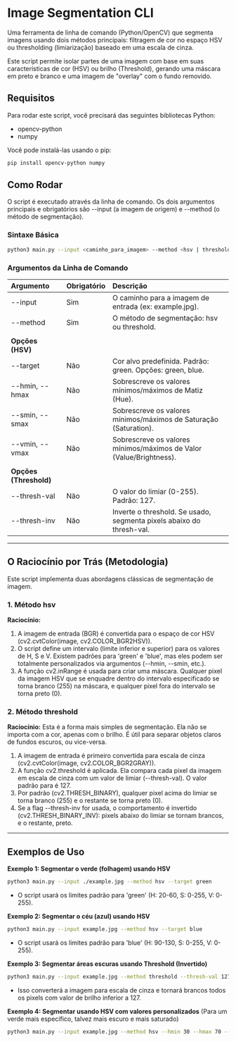 # Image Segmentation CLI

Uma ferramenta de linha de comando (Python/OpenCV) que segmenta imagens usando dois métodos principais: filtragem de cor no espaço HSV ou thresholding (limiarização) baseado em uma escala de cinza.

Este script permite isolar partes de uma imagem com base em suas características de cor (HSV) ou brilho (Threshold), gerando uma máscara em preto e branco e uma imagem de "overlay" com o fundo removido.

## Requisitos

Para rodar este script, você precisará das seguintes bibliotecas Python:

- opencv-python
- numpy

Você pode instalá-las usando o pip:

```bash
pip install opencv-python numpy
```

## Como Rodar

O script é executado através da linha de comando. Os dois argumentos principais e obrigatórios são --input (a imagem de origem) e --method (o método de segmentação).

### Sintaxe Básica

```bash
python3 main.py --input <caminho_para_imagem> --method <hsv | threshold> [opções...]
```

### Argumentos da Linha de Comando

| Argumento              | Obrigatório | Descrição                                                            |
| :--------------------- | :---------- | :------------------------------------------------------------------- |
| --input                | Sim         | O caminho para a imagem de entrada (ex: example.jpg).                |
| --method               | Sim         | O método de segmentação: hsv ou threshold.                           |
|                        |             |                                                                      |
| **Opções (HSV)**       |             |                                                                      |
| --target               | Não         | Cor alvo predefinida. Padrão: green. Opções: green, blue.            |
| --hmin, --hmax         | Não         | Sobrescreve os valores mínimos/máximos de Matiz (Hue).               |
| --smin, --smax         | Não         | Sobrescreve os valores mínimos/máximos de Saturação (Saturation).    |
| --vmin, --vmax         | Não         | Sobrescreve os valores mínimos/máximos de Valor (Value/Brightness).  |
|                        |             |                                                                      |
| **Opções (Threshold)** |             |                                                                      |
| --thresh-val           | Não         | O valor do limiar (0-255). Padrão: 127.                              |
| --thresh-inv           | Não         | Inverte o threshold. Se usado, segmenta pixels abaixo do thresh-val. |

---

## O Raciocínio por Trás (Metodologia)

Este script implementa duas abordagens clássicas de segmentação de imagem.

### 1\. Método hsv

**Raciocínio:**

1.  A imagem de entrada (BGR) é convertida para o espaço de cor HSV (cv2.cvtColor(image, cv2.COLOR_BGR2HSV)).
2.  O script define um intervalo (limite inferior e superior) para os valores de H, S e V. Existem padrões para 'green' e 'blue', mas eles podem ser totalmente personalizados via argumentos (--hmin, --smin, etc.).
3.  A função cv2.inRange é usada para criar uma máscara. Qualquer pixel da imagem HSV que se enquadre dentro do intervalo especificado se torna branco (255) na máscara, e qualquer pixel fora do intervalo se torna preto (0).

### 2\. Método threshold

**Raciocínio:**
Esta é a forma mais simples de segmentação. Ela não se importa com a cor, apenas com o brilho. É útil para separar objetos claros de fundos escuros, ou vice-versa.

1.  A imagem de entrada é primeiro convertida para escala de cinza (cv2.cvtColor(image, cv2.COLOR_BGR2GRAY)).
2.  A função cv2.threshold é aplicada. Ela compara cada pixel da imagem em escala de cinza com um valor de limiar (--thresh-val). O valor padrão para é 127.
3.  Por padrão (cv2.THRESH_BINARY), qualquer pixel acima do limiar se torna branco (255) e o restante se torna preto (0).
4.  Se a flag --thresh-inv for usada, o comportamento é invertido (cv2.THRESH_BINARY_INV): pixels abaixo do limiar se tornam brancos, e o restante, preto.

---

## Exemplos de Uso

**Exemplo 1: Segmentar o verde (folhagem) usando HSV**

```bash
python3 main.py --input ./example.jpg --method hsv --target green
```

- O script usará os limites padrão para 'green' (H: 20-60, S: 0-255, V: 0-255).

**Exemplo 2: Segmentar o céu (azul) usando HSV**

```bash
python3 main.py --input example.jpg --method hsv --target blue
```

- O script usará os limites padrão para 'blue' (H: 90-130, S: 0-255, V: 0-255).

**Exemplo 3: Segmentar áreas escuras usando Threshold (Invertido)**

```bash
python3 main.py --input example.jpg --method threshold --thresh-val 127 --thresh-inv
```

- Isso converterá a imagem para escala de cinza e tornará brancos todos os pixels com valor de brilho inferior a 127.

**Exemplo 4: Segmentar usando HSV com valores personalizados**
(Para um verde mais específico, talvez mais escuro e mais saturado)

```bash
python3 main.py --input example.jpg --method hsv --hmin 30 --hmax 70 --smin 50 --vmin 50
```
